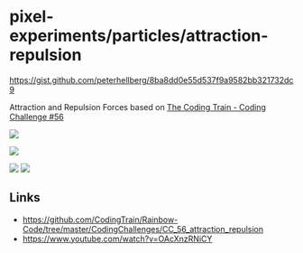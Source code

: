 # pixel-experiments/particles/attraction-repulsion

https://gist.github.com/peterhellberg/8ba8dd0e55d537f9a9582bb321732dc9

Attraction and Repulsion Forces based on [The Coding Train - Coding Challenge #56](https://www.youtube.com/watch?v=OAcXnzRNiCY)

![](https://user-images.githubusercontent.com/565124/34926298-a841177c-f9ae-11e7-9a80-ba8e276506fd.png)

![](https://user-images.githubusercontent.com/565124/34997896-ec9eb1ce-fadd-11e7-91fc-a40d942678c4.png)

![](https://user-images.githubusercontent.com/565124/34950598-df4d2688-fa13-11e7-8f25-3e669f5b9045.png)
![](https://user-images.githubusercontent.com/565124/34950611-ed187204-fa13-11e7-81af-2d72e4c40ecf.png)

## Links

 - https://github.com/CodingTrain/Rainbow-Code/tree/master/CodingChallenges/CC_56_attraction_repulsion
 - https://www.youtube.com/watch?v=OAcXnzRNiCY
